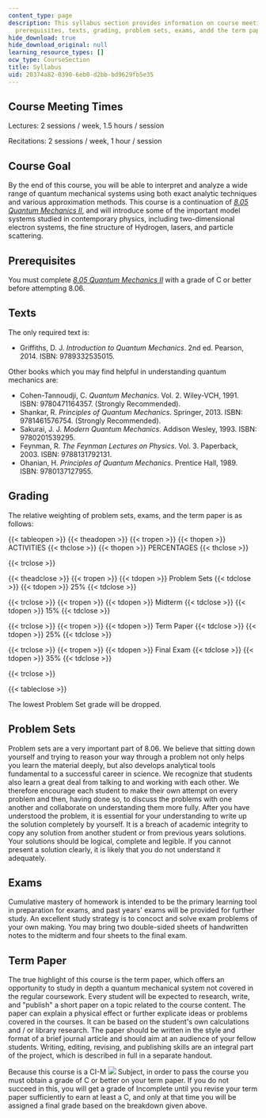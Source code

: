 ```yaml
---
content_type: page
description: This syllabus section provides information on course meeting times, goals,
  prerequisites, texts, grading, problem sets, exams, andd the term paper.
hide_download: true
hide_download_original: null
learning_resource_types: []
ocw_type: CourseSection
title: Syllabus
uid: 20374a82-0390-6eb0-d2bb-bd9629fb5e35
---
```


Course Meeting Times
--------------------

Lectures: 2 sessions / week, 1.5 hours / session

Recitations: 2 sessions / week, 1 hour / session

Course Goal
-----------

By the end of this course, you will be able to interpret and analyze a wide range of quantum mechanical systems using both exact analytic techniques and various approximation methods. This course is a continuation of _[8.05 Quantum Mechanics II](/courses/8-05-quantum-physics-ii-fall-2013)_, and will introduce some of the important model systems studied in contemporary physics, including two-dimensional electron systems, the fine structure of Hydrogen, lasers, and particle scattering.

Prerequisites
-------------

You must complete _[8.05 Quantum Mechanics II](/courses/8-05-quantum-physics-ii-fall-2013)_ with a grade of C or better before attempting 8.06.

Texts
-----

The only required text is:

*   Griffiths, D. J. _Introduction to Quantum Mechanics_. 2nd ed. Pearson, 2014. ISBN: 9789332535015.

Other books which you may find helpful in understanding quantum mechanics are:

*   Cohen-Tannoudji, C. _Quantum Mechanics_. Vol. 2. Wiley-VCH, 1991. ISBN: 9780471164357. (Strongly Recommended).
*   Shankar, R. _Principles of Quantum Mechanics_. Springer, 2013. ISBN: 9781461576754. (Strongly Recommended).
*   Sakurai, J. J. _Modern Quantum Mechanics_. Addison Wesley, 1993. ISBN: 9780201539295.
*   Feynman, R. _The Feynman Lectures on Physics_. Vol. 3. Paperback, 2003. ISBN: 9788131792131.
*   Ohanian, H. _Principles of Quantum Mechanics_. Prentice Hall, 1989. ISBN: 9780137127955.

Grading
-------

The relative weighting of problem sets, exams, and the term paper is as follows:

{{< tableopen >}}
{{< theadopen >}}
{{< tropen >}}
{{< thopen >}}
ACTIVITIES
{{< thclose >}}
{{< thopen >}}
PERCENTAGES
{{< thclose >}}

{{< trclose >}}

{{< theadclose >}}
{{< tropen >}}
{{< tdopen >}}
Problem Sets
{{< tdclose >}}
{{< tdopen >}}
25%
{{< tdclose >}}

{{< trclose >}}
{{< tropen >}}
{{< tdopen >}}
Midterm
{{< tdclose >}}
{{< tdopen >}}
15%
{{< tdclose >}}

{{< trclose >}}
{{< tropen >}}
{{< tdopen >}}
Term Paper
{{< tdclose >}}
{{< tdopen >}}
25%
{{< tdclose >}}

{{< trclose >}}
{{< tropen >}}
{{< tdopen >}}
Final Exam
{{< tdclose >}}
{{< tdopen >}}
35%
{{< tdclose >}}

{{< trclose >}}

{{< tableclose >}}

The lowest Problem Set grade will be dropped.

Problem Sets
------------

Problem sets are a very important part of 8.06. We believe that sitting down yourself and trying to reason your way through a problem not only helps you learn the material deeply, but also develops analytical tools fundamental to a successful career in science. We recognize that students also learn a great deal from talking to and working with each other. We therefore encourage each student to make their own attempt on every problem and then, having done so, to discuss the problems with one another and collaborate on understanding them more fully. After you have understood the problem, it is essential for your understanding to write up the solution completely by yourself. It is a breach of academic integrity to copy any solution from another student or from previous years solutions. Your solutions should be logical, complete and legible. If you cannot present a solution clearly, it is likely that you do not understand it adequately.

Exams
-----

Cumulative mastery of homework is intended to be the primary learning tool in preparation for exams, and past years' exams will be provided for further study. An excellent study strategy is to concoct and solve exam problems of your own making. You may bring two double-sided sheets of handwritten notes to the midterm and four sheets to the final exam.

Term Paper
----------

The true highlight of this course is the term paper, which offers an opportunity to study in depth a quantum mechanical system not covered in the regular coursework. Every student will be expected to research, write, and "publish" a short paper on a topic related to the course content. The paper can explain a physical effect or further explicate ideas or problems covered in the courses. It can be based on the student's own calculations and / or library research. The paper should be written in the style and format of a brief journal article and should aim at an audience of your fellow students. Writing, editing, revising, and publishing skills are an integral part of the project, which is described in full in a separate handout.

Because this course is a CI-M ![](/images/educator/icon-question-cim.png) Subject, in order to pass the course you must obtain a grade of C or better on your term paper. If you do not succeed in this, you will get a grade of Incomplete until you revise your term paper sufficiently to earn at least a C, and only at that time you will be assigned a final grade based on the breakdown given above.